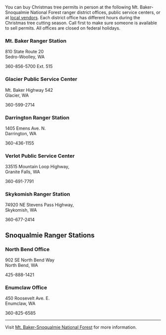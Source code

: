 You can buy Christmas tree permits in person at the following Mt. Baker-Snoqualmie National Forest ranger district offices, public service centers, or at [local vendors](https://www.fs.usda.gov/detail/mbs/news-events/?cid=STELPRDB5440163). Each district office has different hours during the Christmas tree cutting season. Call first to make sure someone is available to sell permits. All offices are closed on federal holidays.

### Mt. Baker Ranger Station
810 State Route 20    
Sedro-Woolley, WA

360-856-5700 Ext. 515

### Glacier Public Service Center
Mt. Baker Highway 542   
Glacier, WA

360-599-2714

### Darrington Ranger Station
1405 Emens Ave. N.   
Darrington, WA

360-436-1155

### Verlot Public Service Center
33515 Mountain Loop Highway,   
Granite Falls, WA

360-691-7791

### Skykomish Ranger Station
74920 NE Stevens Pass Highway,   
Skykomish, WA

360-677-2414

## Snoqualmie Ranger Stations

### North Bend Office
902 SE North Bend Way   
North Bend, WA

425-888-1421

### Enumclaw Office
450 Roosevelt Ave. E.   
Enumclaw, WA

360-825-6585

***

Visit [Mt. Baker-Snoqualmie National Forest](https://www.fs.usda.gov/main/mbs/home) for more information.
